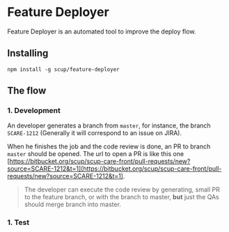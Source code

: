 # Feature Deployer

Feature Deployer is an automated tool to improve the deploy flow.

## Installing
```
npm install -g scup/feature-deployer
```

## The flow

### 1. Development
An developer generates a branch from `master`, for instance, the branch `SCARE-1212` (Generally it will correspond to an issue on JIRA).

When he finishes the job and the code review is done, an PR to branch `master` should be opened. The url to open a PR is like this one [https://bitbucket.org/scup/scup-care-front/pull-requests/new?source=SCARE-1212&t=1](https://bitbucket.org/scup/scup-care-front/pull-requests/new?source=SCARE-1212&t=1).
> The developer can execute the code review by generating, small PR to the feature branch, or with the branch to master, **but** just the QAs should merge branch into master.

### 1. Test
